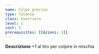```yaml
---
name: Colpo preciso
type: Talento
class: Guerriero
level: 1
cost: 5
prerequisites: [[Azioni: 1]]
---
```


**Descrizione**
+1 al tiro per colpire in mischia
